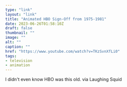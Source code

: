 ```yaml
---
type: "link"
layout: "link"
title: "Animated HBO Sign-Off from 1975-1981"
date: 2023-06-26T01:58:10Z
draft: false
thumbnail: ""
image: ""
alt: ""
caption: ""
href: "https://www.youtube.com/watch?v=TKzSvnXfLi0"
tags:
- television
- animation
---
```


I didn't even know HBO was this old. via Laughing Squid
